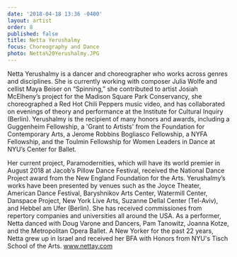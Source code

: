 ```yaml
---
date: '2018-04-18 13:36 -0400'
layout: artist
order: 8
published: false
title: Netta Yerushalmy
focus: Choreography and Dance
photo: Netta%20Yerushalmy.JPG
---
```

Netta Yerushalmy is a dancer and choreographer who works across genres and disciplines. She is currently working with composer Julia Wolfe and cellist Maya Beiser on “Spinning,” she contributed to artist Josiah McElheny’s project for the Madison Square Park Conservancy, she choreographed a ‪Red Hot Chili Peppers music video, and has collaborated on evenings of theory and performance at the Institute for Cultural Inquiry (Berlin). Yerushalmy is the recipient of many honors and awards, including a Guggenheim Fellowship, a 'Grant to Artists' from the Foundation for Contemporary Arts, a Jerome Robbins Bogliasco Fellowship, a NYFA Fellowship, and the Toulmin Fellowship for Women Leaders in Dance at NYU’s Center for Ballet. 

Her current project, Paramodernities, which will have its world premier in August 2018 at Jacob’s Pillow Dance Festival, received the National Dance Project award from the New England Foundation for the Arts. Yerushalmy’s works have been presented by venues such as the Joyce Theater, American Dance Festival, Baryshnikov Arts Center, Watermill Center, Danspace Project, New York Live Arts, Suzanne Dellal Center (Tel-Aviv), and Hebbel am Ufer (Berlin). She has received commissiones from repertory companies and universities all around the USA. As a performer, Netta danced with Doug Varone and Dancers, Pam Tanowitz, Joanna Kotze, and the Metropolitan Opera Ballet. A New Yorker for the past 22 years, Netta grew up in Israel and received her BFA with Honors from NYU's Tisch School of the Arts. www.nettay.com
